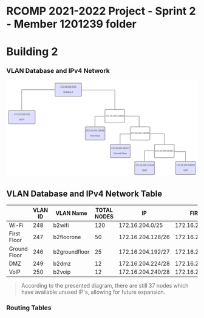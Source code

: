 RCOMP 2021-2022 Project - Sprint 2 - Member 1201239 folder
===========================================

# Building 2

### VLAN Database and IPv4 Network

![network_diagram](resources/network_diagram.svg)

## VLAN Database and IPv4 Network Table ##

|                | VLAN ID | VLAN Name     | TOTAL NODES | IP                | FIRST IP          | LAST IP           | BROADCAST         |
|----------------|---------|---------------|-------------|-------------------|-------------------|-------------------|-------------------|
|Wi-Fi           | 248     | b2wifi        | 120         | 172.16.204.0/25   | 172.16.204.1/25   | 172.16.204.126/25 | 172.16.204.127/25 |
|First Floor     | 247     | b2floorone    | 50          | 172.16.204.128/26 | 172.16.204.129/26 | 172.16.204.190/26 | 172.16.204.191/26 |
|Ground Floor    | 246     | b2groundfloor | 25          | 172.16.204.192/27 | 172.16.204.193/27 | 172.16.204.222/27 | 172.16.204.223/27 |
|DMZ             | 249     | b2dmz         | 12          | 172.16.204.224/28 | 172.16.204.225/28 | 172.16.204.238/28 | 172.16.204.239/28 |
|VoIP            | 250     | b2voip        | 12          | 172.16.204.240/28 | 172.16.204.241/28 | 172.16.204.254/28 | 172.16.204.255/28 |

> According to the presented diagram, there are still 37 nodes which have available unused IP's, allowing for future expansion.

### Routing Tables ##